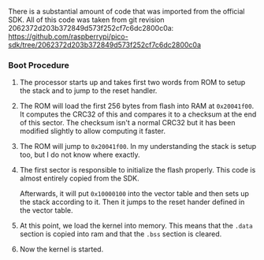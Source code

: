There is a substantial amount of code that was imported from the official SDK.
All of this code was taken from git revision 2062372d203b372849d573f252cf7c6dc2800c0a:
https://github.com/raspberrypi/pico-sdk/tree/2062372d203b372849d573f252cf7c6dc2800c0a

### Boot Procedure

 1. The processor starts up and takes first two words from ROM to setup the stack and to jump to the reset handler.

 2. The ROM will load the first 256 bytes from flash into RAM at `0x20041f00`.
    It computes the CRC32 of this and compares it to a checksum at the end of this sector.
    The checksum isn't a normal CRC32 but it has been modified slightly to allow computing it faster.

 3. The ROM will jump to `0x20041f00`.
    In my understanding the stack is setup too, but I do not know where exactly.

 4. The first sector is responsible to initialize the flash properly.
    This code is almost entirely copied from the SDK.

    Afterwards, it will put `0x10000100` into the vector table and then sets up the stack according to it.
    Then it jumps to the reset hander defined in the vector table.

 5. At this point, we load the kernel into memory.
    This means that the `.data` section is copied into ram and that the `.bss` section is cleared.

 6. Now the kernel is started.
